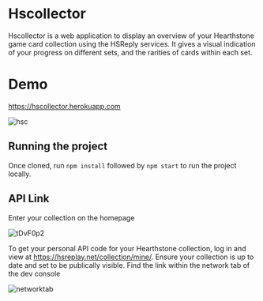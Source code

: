 # Hscollector

Hscollector is a web application to display an overview of your Hearthstone game card collection using the HSReply services.  It gives a visual indication of your progress on different sets, and the rarities of cards within each set.

# Demo

https://hscollector.herokuapp.com

![hsc](https://user-images.githubusercontent.com/42616071/116919076-b0470800-ac48-11eb-8964-ce363a540ad4.png)

## Running the project

Once cloned, run `npm install` followed by `npm start` to run the project locally. 

## API Link

Enter your collection on the homepage 

![tDvF0p2](https://user-images.githubusercontent.com/42616071/116919053-a3c2af80-ac48-11eb-891c-c69dd87c163d.png)

To get your personal API code for your Hearthstone collection, log in and view at https://hsreplay.net/collection/mine/. Ensure your collection is up to date and set to be publically visible.  Find the link within the network tab of the dev console 

![networktab](https://user-images.githubusercontent.com/42616071/116918490-dfa94500-ac47-11eb-9d54-3a4cb41a9615.png)

